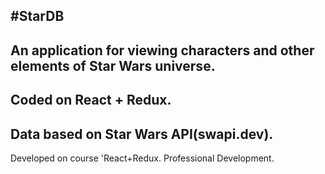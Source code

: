 #StarDB
---
An application for viewing characters and other elements of Star Wars universe.
---
Coded on React + Redux.
---
Data based on Star Wars API(swapi.dev).
---
Developed on course 'React+Redux. Professional Development.
